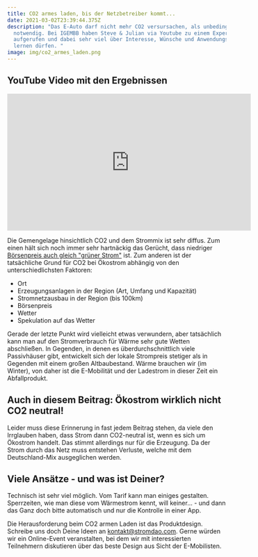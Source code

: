 ```yaml
---
title: CO2 armes laden, bis der Netzbetreiber kommt...
date: 2021-03-02T23:39:44.375Z
description: "Das E-Auto darf nicht mehr CO2 versursachen, als unbedingt
  notwendig. Bei IGEMBB haben Steve & Julian via Youtube zu einem Experiment
  aufgerufen und dabei sehr viel über Interesse, Wünsche und Anwendungsfälle
  lernen dürfen. "
image: img/co2_armes_laden.png
---
```

<h2>YouTube Video mit den Ergebnissen</h2>
<iframe width="560" height="315" src="https://www.youtube-nocookie.com/embed/9WfMKQepxe8" frameborder="0" allow="accelerometer; autoplay; clipboard-write; encrypted-media; gyroscope; picture-in-picture" allowfullscreen></iframe>

Die Gemengelage hinsichtlich CO2 und dem Strommix ist sehr diffus. Zum einen hält sich noch immer sehr hartnäckig das Gerücht, dass niedriger [Börsenpreis auch gleich "grüner Strom"](https://www.pressebox.de/pressemitteilung/stromdao-ug-haftungsbeschraenkt/Sinkt-der-Strompreis-an-der-Boerse-ist-viel-Oekostrom-im-Netz-oder-doch-nicht/boxid/1046345?utm_source=Belegmail&utm_medium=Email&utm_campaign=Aktiv) ist. Zum anderen ist der tatsächliche Grund für CO2 bei Ökostrom abhängig von den unterschiedlichsten Faktoren:

* Ort 
* Erzeugungsanlagen in der Region (Art, Umfang und Kapazität)
* Stromnetzausbau in der Region (bis 100km)
* Börsenpreis 
* Wetter
* Spekulation auf das Wetter

Gerade der letzte Punkt wird vielleicht etwas verwundern, aber tatsächlich kann man auf den Stromverbrauch für Wärme sehr gute Wetten abschließen. In Gegenden, in denen es überdurchschnittlich viele Passivhäuser gibt, entwickelt sich der lokale Strompreis stetiger als in Gegenden mit einem großen Altbaubestand. Wärme brauchen wir (im Winter), von daher ist die E-Mobilität und der Ladestrom in dieser Zeit ein Abfallprodukt.

## Auch in diesem Beitrag: Ökostrom wirklich nicht CO2 neutral!

Leider muss diese Erinnerung in fast jedem Beitrag stehen, da viele den Irrglauben haben, dass Strom dann CO2-neutral ist, wenn es sich um Ökostrom handelt. Das stimmt allerdings nur für die Erzeugung. Da der Strom durch das Netz muss entstehen Verluste, welche mit dem Deutschland-Mix ausgeglichen werden. 

## Viele Ansätze - und was ist Deiner?

Technisch ist sehr viel möglich. Vom Tarif kann man einiges gestalten. Sperrzeiten, wie man diese vom Wärmestrom kennt, will keiner... - und dann das Ganz doch bitte automatisch und nur die Kontrolle in einer App.

Die Herausforderung beim CO2 armen Laden ist das Produktdesign. Schreibe uns doch Deine Ideen an kontakt@stromdao.com. Gerne würden wir ein Online-Event veranstalten, bei dem wir mit interessierten Teilnehmern diskutieren über das beste Design aus Sicht der E-Mobilisten.